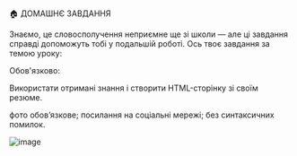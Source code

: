🏠 ДОМАШНЄ ЗАВДАННЯ

Знаємо, це словосполучення неприємне ще зі школи — але ці завдання справді допоможуть тобі у подальшій роботі. Ось твоє завдання за темою уроку:

Обов'язково:

Використати отримані знання і створити HTML-сторінку зі своїм резюме.

фото обов’язкове;
посилання на соціальні мережі;
без синтаксичних помилок.

![image](https://github.com/user-attachments/assets/e55d106a-d0fb-44c8-99d3-542d1c9299b4)
